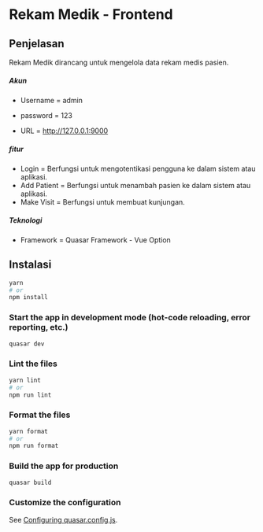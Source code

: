 # Rekam Medik - Frontend

## Penjelasan

Rekam Medik dirancang untuk mengelola data rekam medis pasien.

##### Akun

- Username = admin
- password = 123

- URL = http://127.0.0.1:9000

##### fitur

- Login = Berfungsi untuk mengotentikasi pengguna ke dalam sistem atau aplikasi.
- Add Patient = Berfungsi untuk menambah pasien ke dalam sistem atau aplikasi.
- Make Visit = Berfungsi untuk membuat kunjungan.

##### Teknologi

- Framework = Quasar Framework - Vue Option

## Instalasi

```bash
yarn
# or
npm install
```

### Start the app in development mode (hot-code reloading, error reporting, etc.)

```bash
quasar dev
```

### Lint the files

```bash
yarn lint
# or
npm run lint
```

### Format the files

```bash
yarn format
# or
npm run format
```

### Build the app for production

```bash
quasar build
```

### Customize the configuration

See [Configuring quasar.config.js](https://v2.quasar.dev/quasar-cli-vite/quasar-config-js).
